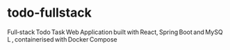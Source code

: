 # todo-fullstack
Full‑stack Todo Task Web Application built with React, Spring Boot and MySQL , containerised with Docker Compose
